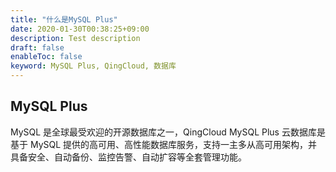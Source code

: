 ```yaml
---
title: "什么是MySQL Plus"
date: 2020-01-30T00:38:25+09:00
description: Test description
draft: false
enableToc: false
keyword: MySQL Plus, QingCloud, 数据库
---
```


## MySQL Plus

MySQL 是全球最受欢迎的开源数据库之一，QingCloud MySQL Plus 云数据库是基于 MySQL 提供的高可用、高性能数据库服务，支持一主多从高可用架构，并具备安全、自动备份、监控告警、自动扩容等全套管理功能。



